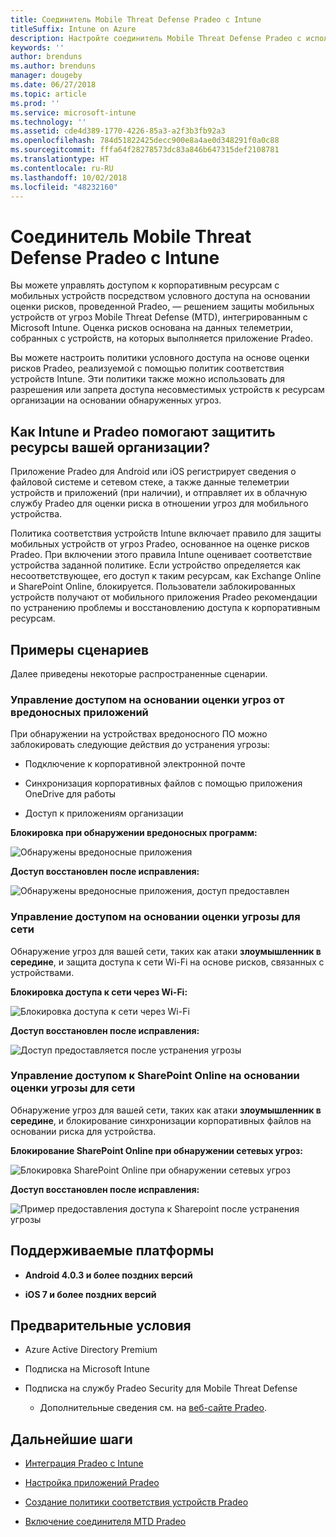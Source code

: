 ```yaml
---
title: Соединитель Mobile Threat Defense Pradeo с Intune
titleSuffix: Intune on Azure
description: Настройте соединитель Mobile Threat Defense Pradeo с использованием Intune.
keywords: ''
author: brenduns
ms.author: brenduns
manager: dougeby
ms.date: 06/27/2018
ms.topic: article
ms.prod: ''
ms.service: microsoft-intune
ms.technology: ''
ms.assetid: cde4d389-1770-4226-85a3-a2f3b3fb92a3
ms.openlocfilehash: 784d51822425decc900e8a4ae0d348291f0a0c88
ms.sourcegitcommit: fffa64f28278573dc83a846b647315def2108781
ms.translationtype: HT
ms.contentlocale: ru-RU
ms.lasthandoff: 10/02/2018
ms.locfileid: "48232160"
---
```

# <a name="pradeo-mobile-threat-defense-connector-with-intune"></a>Соединитель Mobile Threat Defense Pradeo с Intune

Вы можете управлять доступом к корпоративным ресурсам с мобильных устройств посредством условного доступа на основании оценки рисков, проведенной Pradeo, — решением защиты мобильных устройств от угроз Mobile Threat Defense (MTD), интегрированным с Microsoft Intune. Оценка рисков основана на данных телеметрии, собранных с устройств, на которых выполняется приложение Pradeo.

Вы можете настроить политики условного доступа на основе оценки рисков Pradeo, реализуемой с помощью политик соответствия устройств Intune. Эти политики также можно использовать для разрешения или запрета доступа несовместимых устройств к ресурсам организации на основании обнаруженных угроз.

## <a name="how-do-intune-and-pradeo-help-protect-your-company-resources"></a>Как Intune и Pradeo помогают защитить ресурсы вашей организации?

Приложение Pradeo для Android или iOS регистрирует сведения о файловой системе и сетевом стеке, а также данные телеметрии устройств и приложений (при наличии), и отправляет их в облачную службу Pradeo для оценки риска в отношении угроз для мобильного устройства.

Политика соответствия устройств Intune включает правило для защиты мобильных устройств от угроз Pradeo, основанное на оценке рисков Pradeo. При включении этого правила Intune оценивает соответствие устройства заданной политике. Если устройство определяется как несоответствующее, его доступ к таким ресурсам, как Exchange Online и SharePoint Online, блокируется. Пользователи заблокированных устройств получают от мобильного приложения Pradeo рекомендации по устранению проблемы и восстановлению доступа к корпоративным ресурсам.

## <a name="sample-scenarios"></a>Примеры сценариев

Далее приведены некоторые распространенные сценарии.

### <a name="control-access-based-on-threats-from-malicious-apps"></a>Управление доступом на основании оценки угроз от вредоносных приложений

При обнаружении на устройствах вредоносного ПО можно заблокировать следующие действия до устранения угрозы:

-   Подключение к корпоративной электронной почте

-   Синхронизация корпоративных файлов с помощью приложения OneDrive для работы

-   Доступ к приложениям организации

**Блокировка при обнаружении вредоносных программ:**

![Обнаружены вредоносные приложения](./media/pradeo_maliciousapps_blocked.png)

**Доступ восстановлен после исправления:**

![Обнаружены вредоносные приложения, доступ предоставлен](./media/pradeo_maliciousapps_unblocked.png)

### <a name="control-access-based-on-threat-to-network"></a>Управление доступом на основании оценки угрозы для сети

Обнаружение угроз для вашей сети, таких как атаки **злоумышленник в середине**, и защита доступа к сети Wi-Fi на основе рисков, связанных с устройствами.

**Блокировка доступа к сети через Wi-Fi:**

![Блокировка доступа к сети через Wi-Fi](./media/pradeo_network_wifi_blocked.png)

**Доступ восстановлен после исправления:**

![Доступ предоставляется после устранения угрозы](./media/pradeo_network_wifi_unblocked.png)

### <a name="control-access-to-sharepoint-online-based-on-threat-to-network"></a>Управление доступом к SharePoint Online на основании оценки угрозы для сети

Обнаружение угроз для вашей сети, таких как атаки **злоумышленник в середине**, и блокирование синхронизации корпоративных файлов на основании риска для устройства.

**Блокирование SharePoint Online при обнаружении сетевых угроз:**

![Блокировка SharePoint Online при обнаружении сетевых угроз](./media/pradeo_network_spo_blocked.png)

**Доступ восстановлен после исправления:**

![Пример предоставления доступа к Sharepoint после устранения угрозы](./media/pradeo_network_spo_unblocked.png)

## <a name="supported-platforms"></a>Поддерживаемые платформы

-   **Android 4.0.3 и более поздних версий**

-   **iOS 7 и более поздних версий**

## <a name="prerequisites"></a>Предварительные условия

-   Azure Active Directory Premium

-   Подписка на Microsoft Intune

-   Подписка на службу Pradeo Security для Mobile Threat Defense

    -   Дополнительные сведения см. на [веб-сайте Pradeo](https://www.pradeo.com/en-US/mobile-threat-protection).

## <a name="next-steps"></a>Дальнейшие шаги

- [Интеграция Pradeo с Intune](pradeo-mtd-connector-integration.md)

- [Настройка приложений Pradeo](mtd-apps-ios-app-configuration-policy-add-assign.md)

- [Создание политики соответствия устройств Pradeo](mtd-device-compliance-policy-create.md)

- [Включение соединителя MTD Pradeo](mtd-connector-enable.md)